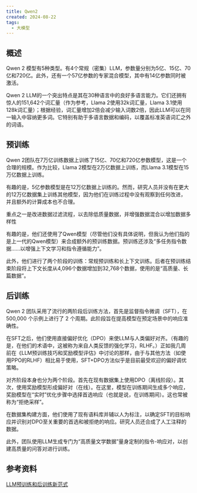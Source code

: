 ```yaml
---
title: Qwen2
created: 2024-08-22
tags:
  - 大模型
---
```

## 概述

Qwen 2 模型有5种类型。有4个常规（密集）LLM，参数量分别为5亿、15亿、70亿和720亿。此外，还有一个57亿参数的专家混合模型，其中有14亿参数同时被激活。

Qwen 2 LLM的一个突出特点是其在30种语言中的良好多语言能力。它们还拥有惊人的151,642个词汇量（作为参考，Llama 2使用32k词汇量，Llama 3.1使用128k词汇量）；根据经验，词汇量增加2倍会减少输入词数2倍，因此LLM可以在同一输入中容纳更多词。它特别有助于多语言数据和编码，以覆盖标准英语词汇之外的词语。

## 预训练

Qwen 2团队在7万亿训练数据上训练了15亿、70亿和720亿参数模型，这是一个合理的规模。作为比较，Llama 2模型在2万亿数据上训练，而Llama 3.1模型在15万亿数据上训练。

有趣的是，5亿参数模型是在12万亿数据上训练的。然而，研究人员并没有在更大的12万亿数据集上训练其他模型，因为他们在训练过程中没有观察到任何改进，并且额外的计算成本也不合理。

重点之一是改进数据过滤流程，以去除低质量数据，并增强数据混合以增加数据多样性

有趣的是，他们还使用了Qwen模型（尽管他们没有具体说明，但我认为他们指的是上一代的Qwen模型）来合成额外的预训练数据。预训练还涉及“多任务指令数据……以增强上下文学习和指令遵循能力”。

此外，他们进行了两个阶段的训练：常规预训练和长上下文训练。后者在预训练结束阶段将上下文长度从4,096个数据增加到32,768个数据，使用的是“高质量、长篇数据”。

## 后训练

Qwen 2 团队采用了流行的两阶段后训练方法，首先是监督指令微调（SFT），在 500,000 个示例上进行了 2 个周期。此阶段旨在提高模型在预定场景中的响应准确性。

在SFT之后，他们使用直接偏好优化（DPO）来使LLM与人类偏好对齐。（有趣的是，在他们的术语中，这被称为来自人类反馈的强化学习，RLHF。）正如我几周前在《LLM预训练技巧和奖励模型评估》中讨论的那样，由于与其他方法（如使用PPO的RLHF）相比易于使用，SFT+DPO方法似乎是目前最受欢迎的偏好调优策略。

对齐阶段本身也分为两个阶段。首先在现有数据集上使用DPO（离线阶段）。其次，使用奖励模型形成偏好对（在线）。在这里，模型在训练期间生成多个响应，奖励模型在“实时”优化步骤中选择首选响应（也就是说，在训练期间）。这也常被称为“拒绝采样”。

在数据集构建方面，他们使用了现有语料库并辅以人为标注，以确定SFT的目标响应并识别对DPO至关重要的首选和被拒绝的响应。研究人员还合成了人工注释的数据。

此外，团队使用LLM生成专门为“高质量文学数据”量身定制的指令-响应对，以创建高质量的问答对进行训练。




## 参考资料

[LLM预训练和后训练新范式](https://mp.weixin.qq.com/s/sFdnWwWXouU2ZPbf5GoXhA)

